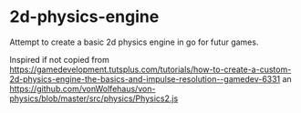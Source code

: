 # 2d-physics-engine
Attempt to create a basic 2d physics engine in go for futur games.

Inspired if not copied from https://gamedevelopment.tutsplus.com/tutorials/how-to-create-a-custom-2d-physics-engine-the-basics-and-impulse-resolution--gamedev-6331
an  https://github.com/vonWolfehaus/von-physics/blob/master/src/physics/Physics2.js
